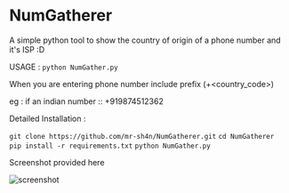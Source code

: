 # NumGatherer
A simple python tool to show the country of origin of a phone number and it's ISP :D
 
USAGE : ```python NumGather.py ```

When you are entering phone number include prefix (+<country_code>)

eg : if an indian number :: +919874512362

Detailed Installation :

   ```git clone https://github.com/mr-sh4n/NumGatherer.git```
   ```cd NumGatherer ```
   ```pip install -r requirements.txt```
   ```python NumGather.py```

Screenshot provided here

![screenshot](https://user-images.githubusercontent.com/82884347/116104002-bb8cb780-a6cd-11eb-895a-7ebfd4a5da8c.png)
